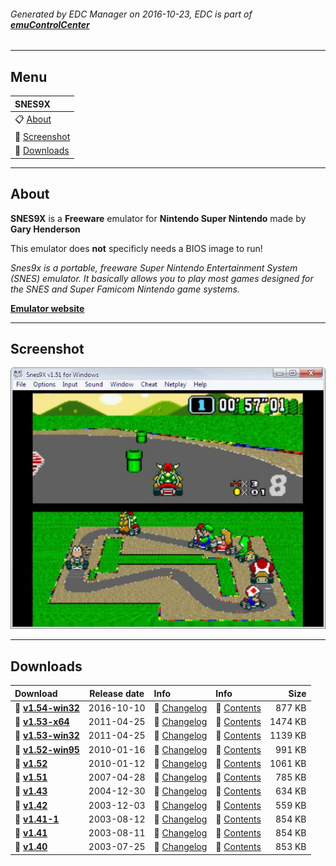 ###### Generated by EDC Manager on 2016-10-23, EDC is part of [**emuControlCenter**](https://github.com/PhoenixInteractiveNL/emuControlCenter/wiki)
***
## Menu
| **SNES9X** |
|:---------|
| :clipboard: [About](#about) |
| :sunrise: [Screenshot](#screenshot) |
| :floppy_disk: [Downloads](#downloads) |
***
## About
**SNES9X** is a **Freeware** emulator for **Nintendo Super Nintendo** made by **Gary Henderson**

This emulator does **not** specificly needs a BIOS image to run!

_Snes9x is a portable, freeware Super Nintendo Entertainment System (SNES) emulator. It basically allows you to play most games designed for the SNES and Super Famicom Nintendo game systems._

[**Emulator website**](http://www.snes9x.com)
***
## Screenshot
![](https://raw.githubusercontent.com/PhoenixInteractiveNL/edc-masterhook/master/downloadhooks/snes9x/snes9x_screen.jpg)
***
## Downloads
| Download | Release date  | Info       | Info       | Size       |
|:---------|:-------------:|:-----------|:-----------|-----------:|
| :floppy_disk: [**v1.54-win32**](https://github.com/PhoenixInteractiveNL/edc-repo0001/raw/master/snes9x/1.54-win32.7z) | 2016-10-10 | :page_facing_up: [Changelog](https://github.com/PhoenixInteractiveNL/edc-repo0001/blob/master/snes9x/1.54-win32_changelog.txt) | :mag_right: [Contents](https://github.com/PhoenixInteractiveNL/edc-repo0001/blob/master/snes9x/1.54-win32_contents.txt) | 877 KB |
| :floppy_disk: [**v1.53-x64**](https://github.com/PhoenixInteractiveNL/edc-repo0001/raw/master/snes9x/1.53-x64.7z) | 2011-04-25 | :page_facing_up: [Changelog](https://github.com/PhoenixInteractiveNL/edc-repo0001/blob/master/snes9x/1.53-x64_changelog.txt) | :mag_right: [Contents](https://github.com/PhoenixInteractiveNL/edc-repo0001/blob/master/snes9x/1.53-x64_contents.txt) | 1474 KB |
| :floppy_disk: [**v1.53-win32**](https://github.com/PhoenixInteractiveNL/edc-repo0001/raw/master/snes9x/1.53-win32.7z) | 2011-04-25 | :page_facing_up: [Changelog](https://github.com/PhoenixInteractiveNL/edc-repo0001/blob/master/snes9x/1.53-win32_changelog.txt) | :mag_right: [Contents](https://github.com/PhoenixInteractiveNL/edc-repo0001/blob/master/snes9x/1.53-win32_contents.txt) | 1139 KB |
| :floppy_disk: [**v1.52-win95**](https://github.com/PhoenixInteractiveNL/edc-repo0001/raw/master/snes9x/1.52-win95.7z) | 2010-01-16 | :page_facing_up: [Changelog](https://github.com/PhoenixInteractiveNL/edc-repo0001/blob/master/snes9x/1.52-win95_changelog.txt) | :mag_right: [Contents](https://github.com/PhoenixInteractiveNL/edc-repo0001/blob/master/snes9x/1.52-win95_contents.txt) | 991 KB |
| :floppy_disk: [**v1.52**](https://github.com/PhoenixInteractiveNL/edc-repo0001/raw/master/snes9x/1.52.7z) | 2010-01-12 | :page_facing_up: [Changelog](https://github.com/PhoenixInteractiveNL/edc-repo0001/blob/master/snes9x/1.52_changelog.txt) | :mag_right: [Contents](https://github.com/PhoenixInteractiveNL/edc-repo0001/blob/master/snes9x/1.52_contents.txt) | 1061 KB |
| :floppy_disk: [**v1.51**](https://github.com/PhoenixInteractiveNL/edc-repo0001/raw/master/snes9x/1.51.7z) | 2007-04-28 | :page_facing_up: [Changelog](https://github.com/PhoenixInteractiveNL/edc-repo0001/blob/master/snes9x/1.51_changelog.txt) | :mag_right: [Contents](https://github.com/PhoenixInteractiveNL/edc-repo0001/blob/master/snes9x/1.51_contents.txt) | 785 KB |
| :floppy_disk: [**v1.43**](https://github.com/PhoenixInteractiveNL/edc-repo0001/raw/master/snes9x/1.43.7z) | 2004-12-30 | :page_facing_up: [Changelog](https://github.com/PhoenixInteractiveNL/edc-repo0001/blob/master/snes9x/1.43_changelog.txt) | :mag_right: [Contents](https://github.com/PhoenixInteractiveNL/edc-repo0001/blob/master/snes9x/1.43_contents.txt) | 634 KB |
| :floppy_disk: [**v1.42**](https://github.com/PhoenixInteractiveNL/edc-repo0001/raw/master/snes9x/1.42.7z) | 2003-12-03 | :page_facing_up: [Changelog](https://github.com/PhoenixInteractiveNL/edc-repo0001/blob/master/snes9x/1.42_changelog.txt) | :mag_right: [Contents](https://github.com/PhoenixInteractiveNL/edc-repo0001/blob/master/snes9x/1.42_contents.txt) | 559 KB |
| :floppy_disk: [**v1.41-1**](https://github.com/PhoenixInteractiveNL/edc-repo0001/raw/master/snes9x/1.41-1.7z) | 2003-08-12 | :page_facing_up: [Changelog](https://github.com/PhoenixInteractiveNL/edc-repo0001/blob/master/snes9x/1.41-1_changelog.txt) | :mag_right: [Contents](https://github.com/PhoenixInteractiveNL/edc-repo0001/blob/master/snes9x/1.41-1_contents.txt) | 854 KB |
| :floppy_disk: [**v1.41**](https://github.com/PhoenixInteractiveNL/edc-repo0001/raw/master/snes9x/1.41.7z) | 2003-08-11 | :page_facing_up: [Changelog](https://github.com/PhoenixInteractiveNL/edc-repo0001/blob/master/snes9x/1.41_changelog.txt) | :mag_right: [Contents](https://github.com/PhoenixInteractiveNL/edc-repo0001/blob/master/snes9x/1.41_contents.txt) | 854 KB |
| :floppy_disk: [**v1.40**](https://github.com/PhoenixInteractiveNL/edc-repo0001/raw/master/snes9x/1.40.7z) | 2003-07-25 | :page_facing_up: [Changelog](https://github.com/PhoenixInteractiveNL/edc-repo0001/blob/master/snes9x/1.40_changelog.txt) | :mag_right: [Contents](https://github.com/PhoenixInteractiveNL/edc-repo0001/blob/master/snes9x/1.40_contents.txt) | 853 KB |
